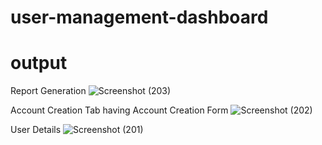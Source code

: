 # user-management-dashboard

# output

Report Generation
![Screenshot (203)](https://github.com/pranay1118/user-management-dashboard/assets/79459650/33d964d2-475f-475f-be7e-6c48c861dada)


Account Creation Tab having Account Creation Form
![Screenshot (202)](https://github.com/pranay1118/user-management-dashboard/assets/79459650/b57c467f-eb8a-427f-80d7-ead64ea2dfbc)


User Details
![Screenshot (201)](https://github.com/pranay1118/user-management-dashboard/assets/79459650/5ba4e8c5-effd-4999-bea3-e87caa8500c1)
